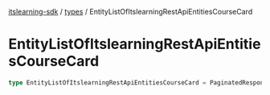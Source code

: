 [itslearning-sdk](../../modules.md) / [types](../index.md) / EntityListOfItslearningRestApiEntitiesCourseCard

# EntityListOfItslearningRestApiEntitiesCourseCard

```ts
type EntityListOfItslearningRestApiEntitiesCourseCard = PaginatedResponse<ItslearningRestApiEntitiesCourseCard>;
```
